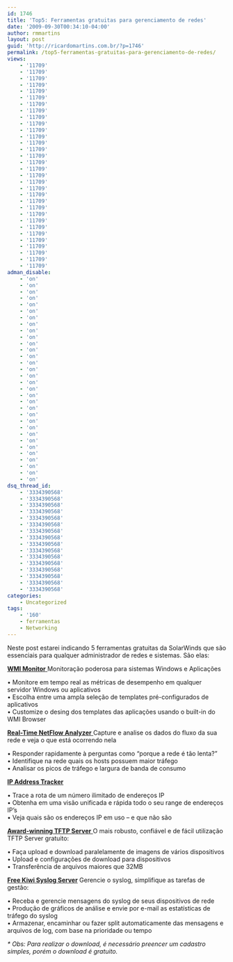 ```yaml
---
id: 1746
title: 'Top5: Ferramentas gratuitas para gerenciamento de redes'
date: '2009-09-30T00:34:10-04:00'
author: rmmartins
layout: post
guid: 'http://ricardomartins.com.br/?p=1746'
permalink: /top5-ferramentas-gratuitas-para-gerenciamento-de-redes/
views:
    - '11709'
    - '11709'
    - '11709'
    - '11709'
    - '11709'
    - '11709'
    - '11709'
    - '11709'
    - '11709'
    - '11709'
    - '11709'
    - '11709'
    - '11709'
    - '11709'
    - '11709'
    - '11709'
    - '11709'
    - '11709'
    - '11709'
    - '11709'
    - '11709'
    - '11709'
    - '11709'
    - '11709'
    - '11709'
    - '11709'
    - '11709'
    - '11709'
    - '11709'
    - '11709'
    - '11709'
    - '11709'
adman_disable:
    - 'on'
    - 'on'
    - 'on'
    - 'on'
    - 'on'
    - 'on'
    - 'on'
    - 'on'
    - 'on'
    - 'on'
    - 'on'
    - 'on'
    - 'on'
    - 'on'
    - 'on'
    - 'on'
    - 'on'
    - 'on'
    - 'on'
    - 'on'
    - 'on'
    - 'on'
    - 'on'
    - 'on'
    - 'on'
    - 'on'
    - 'on'
    - 'on'
    - 'on'
    - 'on'
    - 'on'
    - 'on'
dsq_thread_id:
    - '3334390568'
    - '3334390568'
    - '3334390568'
    - '3334390568'
    - '3334390568'
    - '3334390568'
    - '3334390568'
    - '3334390568'
    - '3334390568'
    - '3334390568'
    - '3334390568'
    - '3334390568'
    - '3334390568'
    - '3334390568'
    - '3334390568'
    - '3334390568'
categories:
    - Uncategorized
tags:
    - '160'
    - ferramentas
    - Networking
---
```


Neste post estarei indicando 5 ferramentas gratuitas da SolarWinds que são essenciais para qualquer administrador de redes e sistemas. São elas:

[**WMI Monitor**   ](http://www.solarwinds.com/register/registration.aspx?program=937&c=70150000000F2Te&CMP=BIZ-EML-PETRI-T5FTQ3-WMI-DL)Monitoração poderosa para sistemas Windows e Aplicações

• Monitore em tempo real as métricas de desempenho em qualquer servidor Windows ou aplicativos  
• Escolha entre uma ampla seleção de templates pré-configurados de aplicativos  
• Customize o desing dos templates das aplicações usando o built-in do WMI Browser

[**Real-Time NetFlow Analyzer**  ](http://www.solarwinds.com/register/registration.aspx?program=852&c=70150000000FA5g&CMP=BIZ-EML-PETRI-T5FTQ3-NA-DL)Capture e analise os dados do fluxo da sua rede e veja o que está ocorrendo nela

• Responder rapidamente à perguntas como “porque a rede é tão lenta?”  
• Identifique na rede quais os hosts possuem maior tráfego  
• Analisar os picos de tráfego e largura de banda de consumo

**[IP Address Tracker](http://www.solarwinds.com/register/registration.aspx?program=912&c=70150000000FCE1&CMP=BIZ-EML-PETRI-T5FTQ3-IPAT-DL)**

• Trace a rota de um número ilimitado de endereços IP  
• Obtenha em uma visão unificada e rápida todo o seu range de endereços IP’s  
• Veja quais são os endereços IP em uso – e que não são

[**Award-winning TFTP Server**  ](http://www.solarwinds.com/register/registrationform.aspx?program=52&c=70150000000F3zb&CMP=BIZ-EML-PETRI-T5FTQ3-TF-DL)O mais robusto, confiável e de fácil utilização TFTP Server gratuito:

• Faça upload e download paralelamente de imagens de vários dispositivos  
• Upload e configurações de download para dispositivos  
• Transferência de arquivos maiores que 32MB

**[Free Kiwi Syslog Server](http://www.solarwinds.com/register/registration.aspx?program=874&c=70150000000FCCG&CMP=BIZ-EML-PETRI-T5FTQ3-KSSF-DL)** Gerencie o syslog, simplifique as tarefas de gestão:

• Receba e gerencie mensagens do syslog de seus dispositivos de rede  
• Produção de gráficos de análise e envie por e-mail as estatísticas de tráfego do syslog  
• Armazenar, encaminhar ou fazer split automaticamente das mensagens e arquivos de log, com base na prioridade ou tempo

*\* Obs: Para realizar o download, é necessário preencer um cadastro simples, porém o download é gratuito.*